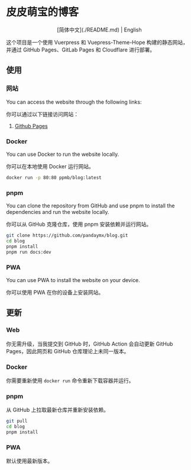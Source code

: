 # 皮皮萌宝的博客

<div align="center">
[简体中文](./README.md) | English
</div>

这个项目是一个使用 Vuerpress 和 Vuepress-Theme-Hope 构建的静态网站，并通过 GitHub Pages、GitLab Pages 和 Cloudflare 进行部署。

## 使用

### 网站

You can access the website through the following links: 

你可以通过以下链接访问网站：

1. [Github Pages](https://blog.ppmblszdp.xyz/)

### Docker 

You can use Docker to run the website locally.

你可以在本地使用 Docker 运行网站。

```sh
docker run -p 80:80 ppmb/blog:latest
```

### pnpm

You can clone the repository from GitHub and use pnpm to install the dependencies and run the website locally.

你可以从 GitHub 克隆仓库，使用 pnpm 安装依赖并运行网站。

```sh
git clone https://github.com/pandaymx/blog.git
cd blog
pnpm install
pnpm run docs:dev
```

### PWA

You can use PWA to install the website on your device.

你可以使用 PWA 在你的设备上安装网站。

## 更新

### Web

你无需升级，当我提交到 GitHub 时，GitHub Action 会自动更新 GitHub Pages，因此网页和 GitHub 仓库理论上未同一版本。

### Docker

你需要重新使用 `docker run` 命令重新下载容器并运行。

### pnpm

从 GitHub 上拉取最新仓库并重新安装依赖。

```sh
git pull
cd blog
pnpm install
```

### PWA

默认使用最新版本。